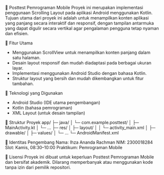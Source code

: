 📱 Posttest Pemrograman Mobile
Proyek ini merupakan implementasi penggunaan Scrolling Layout pada aplikasi Android menggunakan Kotlin. Tujuan utama dari proyek ini adalah untuk menampilkan konten aplikasi yang panjang secara interaktif dan responsif, dengan tampilan antarmuka yang dapat digulir secara vertikal agar pengalaman pengguna tetap nyaman dan efisien.

🚀 Fitur Utama
- Menggunakan ScrollView untuk menampilkan konten panjang dalam satu halaman.
- Desain layout responsif dan mudah diadaptasi pada berbagai ukuran layar.
- Implementasi menggunakan Android Studio dengan bahasa Kotlin.
- Struktur layout yang bersih dan mudah dikembangkan untuk fitur tambahan.

🧠 Teknologi yang Digunakan
- Android Studio (IDE utama pengembangan)
- Kotlin (bahasa pemrograman)
- XML Layout (untuk desain tampilan)
  
📂 Struktur Proyek
app/
 ├─ java/
 │   └─ com.example.posttest/
 │        ├─ MainActivity.kt
 │        └─ ...
 ├─ res/
 │   ├─ layout/
 │   │   └─ activity_main.xml
 │   ├─ drawable/
 │   ├─ values/
 │   └─ ...
 └─ AndroidManifest.xml

👤 Identitas Pengembang
Nama: Ihza Ananda Rachman
NIM: 2300018284
Slot: Kamis, 08:30–10:00
Praktikum: Pemrograman Mobile

📄 Lisensi
Proyek ini dibuat untuk keperluan Posttest Pemrograman Mobile dan bersifat akademik.
Dilarang memperbanyak atau menggunakan kode tanpa izin dari pemilik repositori.
